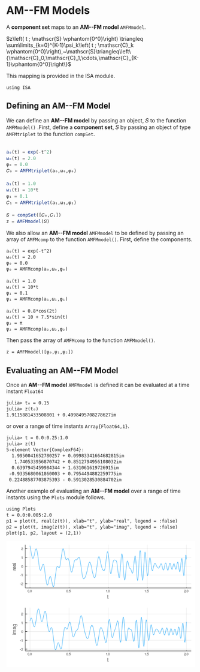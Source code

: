 # AM--FM Models
A **component set**  maps to an **AM--FM model** `AMFMmodel`.

$z\left( t ; \mathscr{S} \vphantom{0^0}\right)  \triangleq \sum\limits_{k=0}^{K-1}\psi_k\left( t ; \mathscr{C}_k \vphantom{0^0}\right),~\mathscr{S}\triangleq\left\{\mathscr{C}_0,\mathscr{C}_1,\cdots,\mathscr{C}_{K-1}\vphantom{0^0}\right\}$

This mapping is provided in the ISA module.
```
using ISA
```
## Defining an AM--FM Model
We can define an **AM--FM model** by passing an object, 𝑆 to the function `AMFMmodel()`
.First, define a **component set**, 𝑆 by passing an object of type `AMFMtriplet`
to the function `compSet`.

```julia

a₀(t) = exp(-t^2)
ω₀(t) = 2.0
φ₀ = 0.0
𝐶₀ = AMFMtriplet(a₀,ω₀,φ₀)

a₁(t) = 1.0
ω₁(t) = 10*t
φ₁ = 0.1
𝐶₁ = AMFMtriplet(a₁,ω₁,φ₁)

𝑆 = compSet([𝐶₀,𝐶₁])
z = AMFMmodel(𝑆)
```

We also allow an **AM--FM model** `AMFMmodel` to be defined by passing an array of `AMFMcomp` to the function `AMFMmodel()`. First, define the components.
```
a₀(t) = exp(-t^2)
ω₀(t) = 2.0
φ₀ = 0.0
ψ₀ = AMFMcomp(a₀,ω₀,φ₀)

a₁(t) = 1.0
ω₁(t) = 10*t
φ₁ = 0.1
ψ₁ = AMFMcomp(a₁,ω₁,φ₁)

a₂(t) = 0.8*cos(2t)
ω₂(t) = 10 + 7.5*sin(t)
φ₂ = π
ψ₂ = AMFMcomp(a₂,ω₂,φ₂)
```
Then pass the array of `AMFMcomp` to the function `AMFMmodel()`.
```
z = AMFMmodel([ψ₀,ψ₁,ψ₂])
```


## Evaluating an AM--FM Model
Once an  **AM--FM model** `AMFMmodel` is defined it can be evaluated at a time instant `Float64`
```
julia> t₀ = 0.15
julia> z(t₀)
1.9115881433508801 + 0.4998495708278627im
```
or over a range of time instants `Array{Float64,1}`.
```
julia> t = 0.0:0.25:1.0
julia> z(t)
5-element Vector{ComplexF64}:
  1.9950041652780257 + 0.09983341664682815im
   1.740533956870742 + 0.8512794956108032im
  0.6397945459984344 + 1.631061619726915im
 -0.9335680061860003 + 0.7954494882259775im
 0.22488587703875393 - 0.5913028530884702im
```

Another example of evaluating an **AM--FM model** over a range of time instants using the `Plots` module follows.
```
using Plots
t = 0.0:0.005:2.0
p1 = plot(t, real(z(t)), xlab="t", ylab="real", legend = :false)
p2 = plot(t, imag(z(t)), xlab="t", ylab="imag", legend = :false)
plot(p1, p2, layout = (2,1))
```
[![](https://raw.githubusercontent.com/ssandova/ISAdocs/master/images/ModelEval.png)](https://raw.githubusercontent.com/ssandova/ISAdocs/master/images/ModelEval.png)

